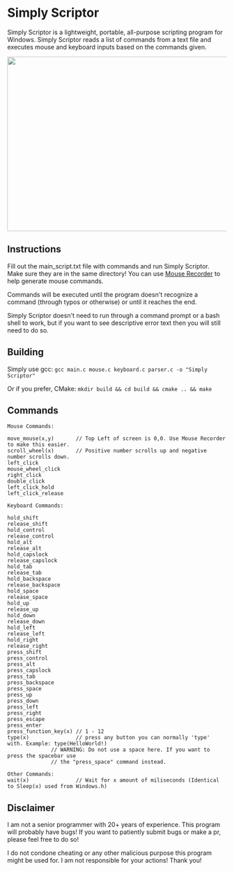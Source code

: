 # Simply Scriptor
Simply Scriptor is a lightweight, portable, all-purpose scripting program for Windows. Simply Scriptor reads a list of commands from a text file and executes mouse and keyboard inputs based on the commands given.

<img src="https://i.imgur.com/H5T43l2.gif" width="600" height="400" />

## Instructions

Fill out the main_script.txt file with commands and run Simply Scriptor. Make sure they are in the same directory! You can use [Mouse Recorder](https://github.com/borfus/Simply-Scriptor-Mouse-Recorder) to help generate mouse commands.

Commands will be executed until the program doesn't recognize a command (through typos or otherwise) or until it reaches the end.

Simply Scriptor doesn't need to run through a command prompt or a bash shell to work, but if you want to see descriptive error text then you will still need to do so.

## Building

Simply use gcc:
`gcc main.c mouse.c keyboard.c parser.c -o "Simply Scriptor"`

Or if you prefer, CMake:
`mkdir build && cd build && cmake .. && make`

## Commands

```
Mouse Commands:

move_mouse(x,y)		  // Top Left of screen is 0,0. Use Mouse Recorder to make this easier.
scroll_wheel(x) 	  // Positive number scrolls up and negative number scrolls down.
left_click
mouse_wheel_click
right_click
double_click
left_click_hold
left_click_release

Keyboard Commands:

hold_shift
release_shift
hold_control
release_control
hold_alt
release_alt
hold_capslock
release_capslock
hold_tab
release_tab
hold_backspace
release_backspace
hold_space
release_space
hold_up
release_up
hold_down
release_down
hold_left
release_left
hold_right
release_right
press_shift
press_control
press_alt
press_capslock
press_tab
press_backspace
press_space
press_up
press_down
press_left
press_right
press_escape
press_enter
press_function_key(x) // 1 - 12
type(x)               // press any button you can normally 'type' with. Example: type(HelloWorld!)
		      // WARNING: Do not use a space here. If you want to press the spacebar use 
		      // the "press_space" command instead.

Other Commands:
wait(x)               // Wait for x amount of miliseconds (Identical to Sleep(x) used from Windows.h)
```

## Disclaimer

I am not a senior programmer with 20+ years of experience. This program will probably have bugs! If you want to patiently submit bugs or make a pr, please feel free to do so!

I do not condone cheating or any other malicious purpose this program might be used for. I am not responsible for your actions! Thank you!
